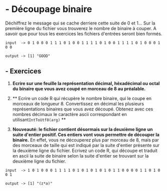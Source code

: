 # - Découpage binaire

  Déchiffrez le message qui se cache derriere cette suite de 0 et 1...
  Sur la première ligne du fichier vous trouverez le nombre de binaire à couper.
  A savoir que pour tous les exercices les fichiers d'entrées seront bien formés.
  
```
input  -> 0 1 0 0 0 1 1 1 0 1 0 0 1 1 1 1 0 1 0 0 1 1 1 1 0 1 0 0 0 1 0 0
```

```
output -> [1] "GOOD"
```

  
## - Exercices
  
1) **Ecrire sur une feuille la représentation décimal, héxadécimal ou octal du binaire que vous avez coupé en morceau de 8 au préalable.**
  
2) ** Ecrire un code R qui récupère le nombre binaire, qui le coupe en morceaux de longueur 8.
Convertissez en décimal les plusieurs représentations binaires que vous avez découpé.
Obtenez avec ces nombres décimaux le caractère ascii correspondant en utilisant```IntToUtf8(arg)``` **
     
3) **Nouveauté: le fichier contient désormais sur la deuxième ligne un suite d'entier positif. Ces entiers vont vous permettre de découper la binaire.** 
En effet, vous ne découperez plus par morceau de 8, mais par des morceaux de taille qui est indiqué par la suite d'entier présente sur la deuxième ligne du fichier.
Ecrivez un code R, qui découpe et traduit en ascii la suite de binaire selon la suite d'entier se trouvant sur la deuxième ligne du fichier.

```
input  -> 1 0 1 0 0 0 1 1 1 1 0 1 0 1 0 1 0 1 0 1 1 0 0 0 0 1 1 0 1 0 0 1
```

```
output -> [1] "(z*a)"
```
